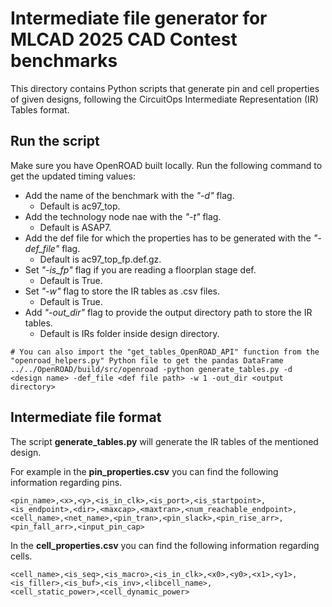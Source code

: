 # Intermediate file generator for MLCAD 2025 CAD Contest benchmarks
This directory contains Python scripts that generate pin and cell properties of given designs, following the CircuitOps Intermediate Representation (IR) Tables format.

## Run the script
Make sure you have OpenROAD built locally. Run the following command to get the updated timing values:
- Add the name of the benchmark with the <i>"-d"</i> flag.
  - Default is ac97_top.
- Add the technology node nae with the <i>"-t"</i> flag.
  - Default is ASAP7.
- Add the def file for which the properties has to be generated with the <i>"-def_file"</i> flag.
  - Default is ac97_top_fp.def.gz.
- Set <i>"-is_fp"</i> flag if you are reading a floorplan stage def.
  - Default is True.
- Set <i>"-w"</i> flag to store the IR tables as .csv files.
  - Default is True.
- Add <i>"-out_dir"</i> flag to provide the output directory path to store the IR tables.
  - Default is IRs folder inside design directory.

```
# You can also import the "get_tables_OpenROAD_API" function from the "openroad_helpers.py" Python file to get the pandas DataFrame
../../OpenROAD/build/src/openroad -python generate_tables.py -d <design name> -def_file <def file path> -w 1 -out_dir <output directory>
```

## Intermediate file format
The script <b>generate_tables.py</b> will generate the IR tables of the mentioned design.

For example in the <b>pin_properties.csv</b> you can find the following information regarding pins. 
```
<pin_name>,<x>,<y>,<is_in_clk>,<is_port>,<is_startpoint>,<is_endpoint>,<dir>,<maxcap>,<maxtran>,<num_reachable_endpoint>,
<cell_name>,<net_name>,<pin_tran>,<pin_slack>,<pin_rise_arr>,<pin_fall_arr>,<input_pin_cap>
```
In the <b>cell_properties.csv</b> you can find the following information regarding cells.
```
<cell_name>,<is_seq>,<is_macro>,<is_in_clk>,<x0>,<y0>,<x1>,<y1>,<is_filler>,<is_buf>,<is_inv>,<libcell_name>,
<cell_static_power>,<cell_dynamic_power>
```
